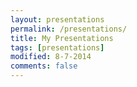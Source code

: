 ```yaml
---
layout: presentations
permalink: /presentations/
title: My Presentations
tags: [presentations]
modified: 8-7-2014
comments: false
---
```

